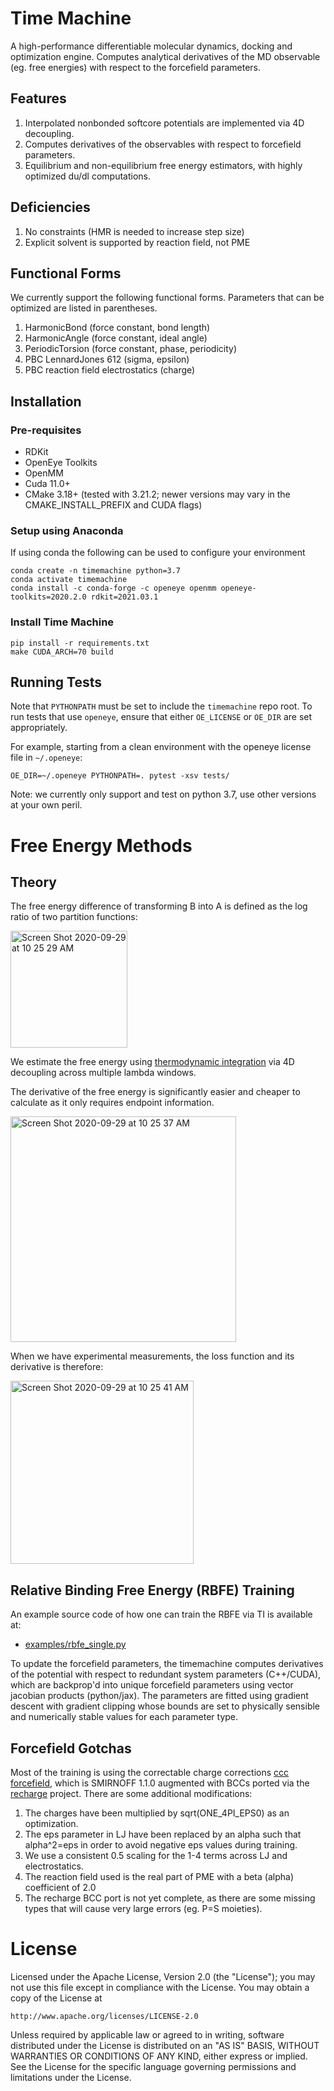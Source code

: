 # Time Machine

A high-performance differentiable molecular dynamics, docking and optimization engine. Computes analytical derivatives of the MD observable (eg. free energies) with respect to the forcefield parameters.

## Features

1. Interpolated nonbonded softcore potentials are implemented via 4D decoupling.
2. Computes derivatives of the observables with respect to forcefield parameters.
3. Equilibrium and non-equilibrium free energy estimators, with highly optimized du/dl computations.

## Deficiencies

1. No constraints (HMR is needed to increase step size)
2. Explicit solvent is supported by reaction field, not PME

## Functional Forms

We currently support the following functional forms. Parameters that can be optimized are listed in parentheses.

1. HarmonicBond (force constant, bond length)
2. HarmonicAngle (force constant, ideal angle)
3. PeriodicTorsion (force constant, phase, periodicity)
4. PBC LennardJones 612 (sigma, epsilon)
5. PBC reaction field electrostatics (charge)

## Installation

### Pre-requisites

* RDKit
* OpenEye Toolkits
* OpenMM
* Cuda 11.0+
* CMake 3.18+ (tested with 3.21.2; newer versions may vary in the CMAKE_INSTALL_PREFIX and CUDA flags)

### Setup using Anaconda

If using conda the following can be used to configure your environment

```
conda create -n timemachine python=3.7
conda activate timemachine
conda install -c conda-forge -c openeye openmm openeye-toolkits=2020.2.0 rdkit=2021.03.1
```

### Install Time Machine

```
pip install -r requirements.txt
make CUDA_ARCH=70 build
```

## Running Tests

Note that `PYTHONPATH` must be set to include the `timemachine` repo root. To run tests that use `openeye`, ensure that either `OE_LICENSE` or `OE_DIR` are set appropriately.

For example, starting from a clean environment with the openeye license file in `~/.openeye`:

```
OE_DIR=~/.openeye PYTHONPATH=. pytest -xsv tests/
```

Note: we currently only support and test on python 3.7, use other versions at your own peril.

# Free Energy Methods

## Theory

The free energy difference of transforming B into A is defined as the log ratio of two partition functions:

<img width="187" alt="Screen Shot 2020-09-29 at 10 25 29 AM" src="https://user-images.githubusercontent.com/2280724/94571588-28c29200-023e-11eb-970a-0c03fdbcf275.png">

We estimate the free energy using [thermodynamic integration](http://www.alchemistry.org/wiki/Thermodynamic_Integration) via 4D decoupling across multiple lambda windows.

The derivative of the free energy is significantly easier and cheaper to calculate as it only requires endpoint information.

<img width="361" alt="Screen Shot 2020-09-29 at 10 25 37 AM" src="https://user-images.githubusercontent.com/2280724/94571589-28c29200-023e-11eb-9f49-bb0ee619406d.png">

When we have experimental measurements, the loss function and its derivative is therefore:

<img width="293" alt="Screen Shot 2020-09-29 at 10 25 41 AM" src="https://user-images.githubusercontent.com/2280724/94571590-28c29200-023e-11eb-8948-c8acb44eaa1a.png">

## Relative Binding Free Energy (RBFE) Training

An example source code of how one can train the RBFE via TI is available at:

- [examples/rbfe_single.py](https://github.com/proteneer/timemachine/blob/master/examples/rbfe_single.py)

To update the forcefield parameters, the timemachine computes derivatives of the potential with respect to redundant system parameters (C++/CUDA), which are backprop'd into unique forcefield parameters using vector jacobian products (python/jax). The parameters are fitted using gradient descent with gradient clipping whose bounds are set to physically sensible and numerically stable values for each parameter type.

## Forcefield Gotchas

Most of the training is using the correctable charge corrections [ccc forcefield](https://github.com/proteneer/timemachine/blob/master/ff/params/smirnoff_1_1_0_ccc.py), which is SMIRNOFF 1.1.0 augmented with BCCs ported via the [recharge](https://github.com/openforcefield/openff-recharge) project. There are some additional modifications:

1. The charges have been multiplied by sqrt(ONE_4PI_EPS0) as an optimization.
2. The eps parameter in LJ have been replaced by an alpha such that alpha^2=eps in order to avoid negative eps values during training.
3. We use a consistent 0.5 scaling for the 1-4 terms across LJ and electrostatics.
4. The reaction field used is the real part of PME with a beta (alpha) coefficient of 2.0
5. The recharge BCC port is not yet complete, as there are some missing types that will cause very large errors (eg. P=S moieties).

# License

Licensed under the Apache License, Version 2.0 (the "License");
you may not use this file except in compliance with the License.
You may obtain a copy of the License at

    http://www.apache.org/licenses/LICENSE-2.0

Unless required by applicable law or agreed to in writing, software
distributed under the License is distributed on an "AS IS" BASIS,
WITHOUT WARRANTIES OR CONDITIONS OF ANY KIND, either express or implied.
See the License for the specific language governing permissions and
limitations under the License.
